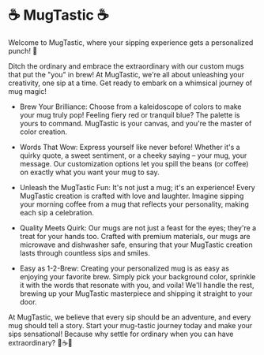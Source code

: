# ☕ MugTastic ☕


Welcome to MugTastic, where your sipping experience gets a personalized punch! 🎉

Ditch the ordinary and embrace the extraordinary with our custom mugs that put the "you" in brew! At MugTastic, we're all about unleashing your creativity, one sip at a time. Get ready to embark on a whimsical journey of mug magic!

* Brew Your Brilliance:
Choose from a kaleidoscope of colors to make your mug truly pop! Feeling fiery red or tranquil blue? The palette is yours to command. MugTastic is your canvas, and you're the master of color creation.

* Words That Wow:
Express yourself like never before! Whether it's a quirky quote, a sweet sentiment, or a cheeky saying – your mug, your message. Our customization options let you spill the beans (or coffee) on exactly what you want your mug to say.

* Unleash the MugTastic Fun:
It's not just a mug; it's an experience! Every MugTastic creation is crafted with love and laughter. Imagine sipping your morning coffee from a mug that reflects your personality, making each sip a celebration.

* Quality Meets Quirk:
Our mugs are not just a feast for the eyes; they're a treat for your hands too. Crafted with premium materials, our mugs are microwave and dishwasher safe, ensuring that your MugTastic creation lasts through countless sips and smiles.

* Easy as 1-2-Brew:
Creating your personalized mug is as easy as enjoying your favorite brew. Simply pick your background color, sprinkle it with the words that resonate with you, and voila! We'll handle the rest, brewing up your MugTastic masterpiece and shipping it straight to your door.

At MugTastic, we believe that every sip should be an adventure, and every mug should tell a story. Start your mug-tastic journey today and make your sips sensational! Because why settle for ordinary when you can have extraordinary? 🌈☕✨
